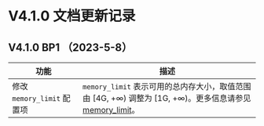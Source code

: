 # V4.1.0 文档更新记录

## V4.1.0 BP1 （2023-5-8）

| 功能 | 描述|
|------|------|
| 修改 `memory_limit` 配置项 |`memory_limit` 表示可用的总内存大小，取值范围由 [4G, +∞) 调整为 [1G, +∞)。更多信息请参见 [memory_limit](700.reference/500.system-reference/100.system-configuration-items/300.cluster-level-configuration-items/13600.memory_limit.md)。|
